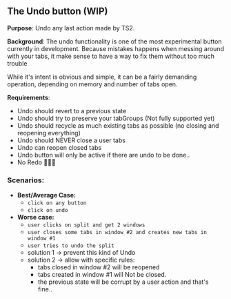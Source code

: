 ## The Undo button (WIP)

**Purpose**: Undo any last action made by TS2.  

**Background**: The undo functionality is one of the most experimental button currently in development. 
Because mistakes happens when messing around with your tabs, it make sense to have a way to fix them without too much trouble


While it's intent is obvious and simple, it can be a fairly demanding operation, depending on memory and number of tabs open.

**Requirements**:
- Undo should revert to a previous state
- Undo should try to preserve your tabGroups (Not fully supported yet)
- Undo should recycle as much existing tabs as possible (no closing and reopening everything)
- Undo should NEVER close a user tabs
- Undo can reopen closed tabs
- Undo button will only be active if there are undo to be done..
- No Redo 🤷🏽‍♂️


### Scenarios:
  - **Best/Average Case:**
    - `click on any button`
    - `click on undo`
  - **Worse case:**
    - `user clicks on split and get 2 windows`
    - `user closes some tabs in window #2 and creates new tabs in window #1`
    - `user tries to undo the split`
    - solution 1 -> prevent this kind of Undo
    - solution 2 -> allow with specific rules:
      - tabs closed in window #2 will be reopened
      - tabs created in window #1 will Not be closed. 
      - the previous state will be corrupt by a user action and that's fine.. 
